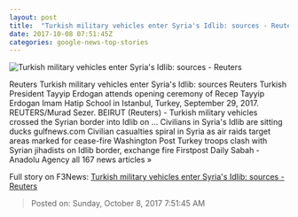 ```yaml
---
layout: post
title:  "Turkish military vehicles enter Syria's Idlib: sources - Reuters"
date: 2017-10-08 07:51:45Z
categories: google-news-top-stories
---
```


![Turkish military vehicles enter Syria's Idlib: sources - Reuters](https://s3.reutersmedia.net/resources/r/?m=02&d=20171008&t=2&i=1204612237&w=&fh=545px&fw=&ll=&pl=&sq=&r=LYNXMPED9709O)

Reuters Turkish military vehicles enter Syria's Idlib: sources Reuters Turkish President Tayyip Erdogan attends opening ceremony of Recep Tayyip Erdogan Imam Hatip School in Istanbul, Turkey, September 29, 2017. REUTERS/Murad Sezer. BEIRUT (Reuters) - Turkish military vehicles crossed the Syrian border into Idlib on ... Civilians in Syria's Idlib are sitting ducks gulfnews.com Civilian casualties spiral in Syria as air raids target areas marked for cease-fire Washington Post Turkey troops clash with Syrian jihadists on Idlib border, exchange fire Firstpost Daily Sabah - Anadolu Agency all 167 news articles »


Full story on F3News: [Turkish military vehicles enter Syria's Idlib: sources - Reuters](http://www.f3nws.com/n/NRpm3B)

> Posted on: Sunday, October 8, 2017 7:51:45 AM
